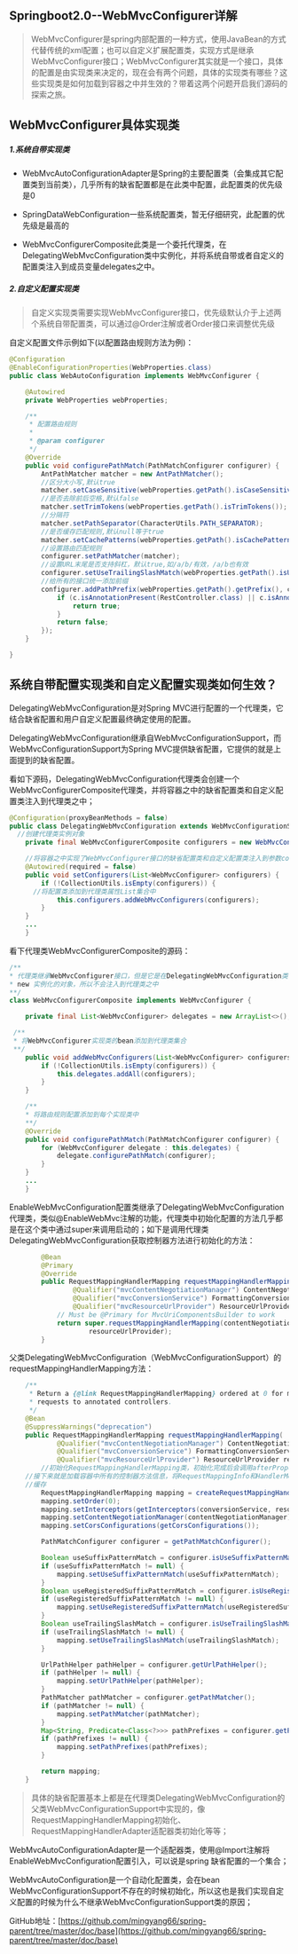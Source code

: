 ## Springboot2.0--WebMvcConfigurer详解

> WebMvcConfigurer是spring内部配置的一种方式，使用JavaBean的方式代替传统的xml配置；也可以自定义扩展配置类，实现方式是继承WebMvcConfigurer接口；WebMvcConfigurer其实就是一个接口，具体的配置是由实现类来决定的，现在会有两个问题，具体的实现类有哪些？这些实现类是如何加载到容器之中并生效的？带着这两个问题开启我们源码的探索之旅。

## WebMvcConfigurer具体实现类

##### 1.系统自带实现类

- WebMvcAutoConfigurationAdapter是Spring的主要配置类（会集成其它配置类到当前类），几乎所有的缺省配置都是在此类中配置，此配置类的优先级是0

-  SpringDataWebConfiguration一些系统配置类，暂无仔细研究，此配置的优先级是最高的
- WebMvcConfigurerComposite此类是一个委托代理类，在DelegatingWebMvcConfiguration类中实例化，并将系统自带或者自定义的配置类注入到成员变量delegates之中。

##### 2.自定义配置实现类

> 自定义实现类需要实现WebMvcConfigurer接口，优先级默认介于上述两个系统自带配置类，可以通过@Order注解或者Order接口来调整优先级

自定义配置文件示例如下(以配置路由规则方法为例)：

```java
@Configuration
@EnableConfigurationProperties(WebProperties.class)
public class WebAutoConfiguration implements WebMvcConfigurer {

    @Autowired
    private WebProperties webProperties;

    /**
     * 配置路由规则
     *
     * @param configurer
     */
    @Override
    public void configurePathMatch(PathMatchConfigurer configurer) {
        AntPathMatcher matcher = new AntPathMatcher();
        //区分大小写,默认true
        matcher.setCaseSensitive(webProperties.getPath().isCaseSensitive());
        //是否去除前后空格,默认false
        matcher.setTrimTokens(webProperties.getPath().isTrimTokens());
        //分隔符
        matcher.setPathSeparator(CharacterUtils.PATH_SEPARATOR);
        //是否缓存匹配规则,默认null等于true
        matcher.setCachePatterns(webProperties.getPath().isCachePatterns());
        //设置路由匹配规则
        configurer.setPathMatcher(matcher);
        //设置URL末尾是否支持斜杠，默认true,如/a/b/有效，/a/b也有效
        configurer.setUseTrailingSlashMatch(webProperties.getPath().isUseTrailingSlashMatch());
        //给所有的接口统一添加前缀
        configurer.addPathPrefix(webProperties.getPath().getPrefix(), c -> {
            if (c.isAnnotationPresent(RestController.class) || c.isAnnotationPresent(Controller.class)) {
                return true;
            }
            return false;
        });
    }

}
```

## 系统自带配置实现类和自定义配置实现类如何生效？

DelegatingWebMvcConfiguration是对Spring MVC进行配置的一个代理类，它结合缺省配置和用户自定义配置最终确定使用的配置。

DelegatingWebMvcConfiguration继承自WebMvcConfigurationSupport，而WebMvcConfigurationSupport为Spring MVC提供缺省配置，它提供的就是上面提到的缺省配置。

看如下源码，DelegatingWebMvcConfiguration代理类会创建一个WebMvcConfigurerComposite代理类，并将容器之中的缺省配置类和自定义配置类注入到代理类之中；

```java
@Configuration(proxyBeanMethods = false)
public class DelegatingWebMvcConfiguration extends WebMvcConfigurationSupport {
  //创建代理类实例对象
	private final WebMvcConfigurerComposite configurers = new WebMvcConfigurerComposite();

	//将容器之中实现了WebMvcConfigurer接口的缺省配置类和自定义配置类注入到参数configurers之中
	@Autowired(required = false)
	public void setConfigurers(List<WebMvcConfigurer> configurers) {
		if (!CollectionUtils.isEmpty(configurers)) {
      //将配置类添加到代理类属性List集合中
			this.configurers.addWebMvcConfigurers(configurers);
		}
	}
	...
	}
```

看下代理类WebMvcConfigurerComposite的源码：

```java
/**
* 代理类继承WebMvcConfigurer接口，但是它是在DelegatingWebMvcConfiguration类中通过
* new 实例化的对象，所以不会注入到代理类之中
**/
class WebMvcConfigurerComposite implements WebMvcConfigurer {

	private final List<WebMvcConfigurer> delegates = new ArrayList<>();

 /**
 * 将WebMvcConfigurer实现类的bean添加到代理类集合
 **/
	public void addWebMvcConfigurers(List<WebMvcConfigurer> configurers) {
		if (!CollectionUtils.isEmpty(configurers)) {
			this.delegates.addAll(configurers);
		}
	}

	/**
	* 将路由规则配置添加到每个实现类中
	**/
	@Override
	public void configurePathMatch(PathMatchConfigurer configurer) {
		for (WebMvcConfigurer delegate : this.delegates) {
			delegate.configurePathMatch(configurer);
		}
	}
	...
	}
```

EnableWebMvcConfiguration配置类继承了DelegatingWebMvcConfiguration代理类，类似@EnableWebMvc注解的功能，代理类中初始化配置的方法几乎都是在这个类中通过super来调用启动的；如下是调用代理类DelegatingWebMvcConfiguration获取控制器方法进行初始化的方法：

```java
		@Bean
		@Primary
		@Override
		public RequestMappingHandlerMapping requestMappingHandlerMapping(
				@Qualifier("mvcContentNegotiationManager") ContentNegotiationManager contentNegotiationManager,
				@Qualifier("mvcConversionService") FormattingConversionService conversionService,
				@Qualifier("mvcResourceUrlProvider") ResourceUrlProvider resourceUrlProvider) {
			// Must be @Primary for MvcUriComponentsBuilder to work
			return super.requestMappingHandlerMapping(contentNegotiationManager, conversionService,
					resourceUrlProvider);
		}
```

父类DelegatingWebMvcConfiguration（WebMvcConfigurationSupport）的requestMappingHandlerMapping方法：

```java
	/**
	 * Return a {@link RequestMappingHandlerMapping} ordered at 0 for mapping
	 * requests to annotated controllers.
	 */
	@Bean
	@SuppressWarnings("deprecation")
	public RequestMappingHandlerMapping requestMappingHandlerMapping(
			@Qualifier("mvcContentNegotiationManager") ContentNegotiationManager contentNegotiationManager,
			@Qualifier("mvcConversionService") FormattingConversionService conversionService,
			@Qualifier("mvcResourceUrlProvider") ResourceUrlProvider resourceUrlProvider) {
		//初始化RequestMappingHandlerMapping类，初始化完成后会调用afterPropertiesSet方法
    //接下来就是加载容器中所有的控制器方法信息，将RequestMappingInfo和HandlerMethod方法注册入
    //缓存
		RequestMappingHandlerMapping mapping = createRequestMappingHandlerMapping();
		mapping.setOrder(0);
		mapping.setInterceptors(getInterceptors(conversionService, resourceUrlProvider));
		mapping.setContentNegotiationManager(contentNegotiationManager);
		mapping.setCorsConfigurations(getCorsConfigurations());

		PathMatchConfigurer configurer = getPathMatchConfigurer();

		Boolean useSuffixPatternMatch = configurer.isUseSuffixPatternMatch();
		if (useSuffixPatternMatch != null) {
			mapping.setUseSuffixPatternMatch(useSuffixPatternMatch);
		}
		Boolean useRegisteredSuffixPatternMatch = configurer.isUseRegisteredSuffixPatternMatch();
		if (useRegisteredSuffixPatternMatch != null) {
			mapping.setUseRegisteredSuffixPatternMatch(useRegisteredSuffixPatternMatch);
		}
		Boolean useTrailingSlashMatch = configurer.isUseTrailingSlashMatch();
		if (useTrailingSlashMatch != null) {
			mapping.setUseTrailingSlashMatch(useTrailingSlashMatch);
		}

		UrlPathHelper pathHelper = configurer.getUrlPathHelper();
		if (pathHelper != null) {
			mapping.setUrlPathHelper(pathHelper);
		}
		PathMatcher pathMatcher = configurer.getPathMatcher();
		if (pathMatcher != null) {
			mapping.setPathMatcher(pathMatcher);
		}
		Map<String, Predicate<Class<?>>> pathPrefixes = configurer.getPathPrefixes();
		if (pathPrefixes != null) {
			mapping.setPathPrefixes(pathPrefixes);
		}

		return mapping;
	}
```

> 具体的缺省配置基本上都是在代理类DelegatingWebMvcConfiguration的父类WebMvcConfigurationSupport中实现的，像RequestMappingHandlerMapping初始化、RequestMappingHandlerAdapter适配器类初始化等等；

WebMvcAutoConfigurationAdapter是一个适配器类，使用@Import注解将EnableWebMvcConfiguration配置引入，可以说是spring 缺省配置的一个集合；

WebMvcAutoConfiguration是一个自动化配置类，会在bean WebMvcConfigurationSupport不存在的时候初始化，所以这也是我们实现自定义配置的时候为什么不继承WebMvcConfigurationSupport类的原因；

GitHub地址：[https://github.com/mingyang66/spring-parent/tree/master/doc/base](https://github.com/mingyang66/spring-parent/tree/master/doc/base)